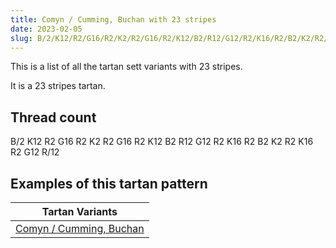 ```yaml
---
title: Comyn / Cumming, Buchan with 23 stripes
date: 2023-02-05
slug: B/2/K12/R2/G16/R2/K2/R2/G16/R2/K12/B2/R12/G12/R2/K16/R2/B2/K2/R2/K16/R2/G12/R/12
---
```

This is a list of all the tartan sett variants with 23 stripes.

It is a 23 stripes tartan.


## Thread count
B/2 K12 R2 G16 R2 K2 R2 G16 R2 K12 B2 R12 G12 R2 K16 R2 B2 K2 R2 K16 R2 G12 R/12

## Examples of this tartan pattern

| Tartan Variants |
|---------------|
| [Comyn / Cumming, Buchan](/variants/b/2/k12/r2/g16/r2/k2/r2/g16/r2/k12/b2/r12/g12/r2/k16/r2/b2/k2/r2/k16/r2/g12/r/12-b304080-g008000-k000000-rc00000)||
